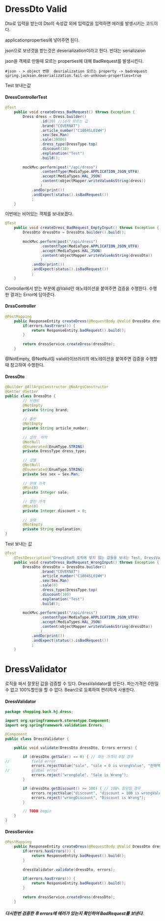 # DressDto Valid

Dto로 입력을 받는데 Dto의 속성값 외에 입력값을 입력하면 에러를 발생시키는 코드이다.

applicationproperties에 넣어주면 된다. 

json으로 보낸것을 받는것은 deserialization이라고 한다. 반대는 serializaion

json을 객체로 만들때 모르는 properties에 대해 BadRequest를 발생시킨다.

```
#json - > object 변환  desrialization 모르는 property -> badrequest
spring.jackson.deserialization.fail-on-unknown-properties=true
```



Test 보내는값

#### DressControllerTest

```java
@Test
	public void createDress_BadRequest() throws Exception {
		Dress dress = Dress.builder()
				.id(20) //id가 모르는 값
				.brand("COVERNAT")
				.article_number("C1804SL01WH")
				.sex(Sex.Man)
				.sale(39000)
				.dress_type(DressType.top)
				.discount(10)
				.explanation("Test")
				.build();
		
		mockMvc.perform(post("/api/dress")
				.contentType(MediaType.APPLICATION_JSON_UTF8)
				.accept(MediaTypes.HAL_JSON)
				.content(objectMapper.writeValueAsString(dress))
				)
			.andDo(print())
			.andExpect(status().isBadRequest())
			;
	}
```



이번에는 비어있는 객체를 보내보겠다.

```java
@Test
	public void createDress_BadRequest_EmptyInput() throws Exception {
		DressDto dressDto = DressDto.builder().build();
		
		mockMvc.perform(post("/api/dress")
				.contentType(MediaType.APPLICATION_JSON_UTF8)
				.accept(MediaTypes.HAL_JSON)
				.content(objectMapper.writeValueAsString(dressDto))
				)
			.andDo(print())
			.andExpect(status().isBadRequest())
			;
	}
```



Controller에서 받는 부분에 @Valid란 애노테이션을 붙여주면 검증을 수행한다. 수행한 결과는 Error에 담아준다.

#### DrssController

```java
@PostMapping
	public ResponseEntity createDress(@RequestBody @Valid DressDto dressDto, Errors errors) {
		if(errors.hasErrors()) {
			return ResponseEntity.badRequest().build();
		}
		
		return dressService.createDress(dressDto);
	}
```



@NotEmpty, @NotNull등 valid라이브러리의 애노테이션을 붙여주면 검증을 수행할때 참고하여 수행한다.

#### DressDto

```java
@Builder @AllArgsConstructor @NoArgsConstructor
@Getter @Setter
public class DressDto {
		// 브랜드
		@NotEmpty
		private String brand;
		
		// 품번
		@NotEmpty
		private String article_number;
		
		// 상의  하의
		@NotNull
		@Enumerated(EnumType.STRING)
		private DressType dress_type;
		
		// 성별
		@NotNull
		@Enumerated(EnumType.STRING)
		private Sex sex = Sex.Man;
		
		// 판매 가격
		@Min(0)
		private Integer sale;
		
		// 할인 가격
		@Min(0)
		private Integer discount = 0;
		
		// 설명
		@NotEmpty
		private String explanation;
}

```



Test 보내는 값

```java
@Test
	@TestDescription("DressDto의 로직에 맞지 않는 값들을 보내는 Test, DressValidator 수행")
	public void createDress_BadRequest_WrongInput() throws Exception {
		DressDto dressDto = DressDto.builder()
				.brand("COVERNAT")
				.article_number("C1804SL01WH")
				.sex(Sex.Man)
				.sale(0)
				.dress_type(DressType.top)
				.discount(100)
				.explanation("Test")
				.build();
		
		mockMvc.perform(post("/api/dress")
				.contentType(MediaType.APPLICATION_JSON_UTF8)
				.accept(MediaTypes.HAL_JSON)
				.content(objectMapper.writeValueAsString(dressDto))
				)
			.andDo(print())
			.andExpect(status().isBadRequest())
			;
	}
```

# DressValidator

로직을 짜서 잘못된 값을 검증할 수 있다. DressValidator를 만든다. 파는가격은 0원일 수 없고 100%할인을 할 수 없다. Bean으로 등록하여 편리하게 사용한다.

#### DressValidator

```java
package shopping.back.hj.dress;

import org.springframework.stereotype.Component;
import org.springframework.validation.Errors;

@Component
public class DressValidator {

	public void validate(DressDto dressDto, Errors errors) {

		if (dressDto.getSale() == 0) { // 파는 가격이 0일 경우
//			field error
			errors.rejectValue("sale", "sale = 0 is wrongValue", "판매액은 0원일 수 없습니다.");
//			global error
			errors.reject("wrongSale", "Sale is Wrong");
		}

		if (dressDto.getDiscount() >= 100) { // 100% 할인일 경우
			errors.rejectValue("discount", "discount = 100 is wrongValue", "할인율은 100%일 수 없습니다.");
			errors.reject("wrongDiscount", "Discount is Wrong");
		}

		// TODO begin
	}
}

```



#### DressService

```java
@PostMapping
	public ResponseEntity createDress(@RequestBody @Valid DressDto dressDto, Errors errors) {
		if(errors.hasErrors()) {
			return ResponseEntity.badRequest().build();
		}
		
		dressValidator.validate(dressDto, errors);
		
		if(errors.hasErrors()) {
			return ResponseEntity.badRequest().build();
		}
		
		return dressService.createDress(dressDto);
	}
```



##### 다시한번 검증한 후 errors에 에러가 있는지 확인하여 BadRequest를 보낸다.

